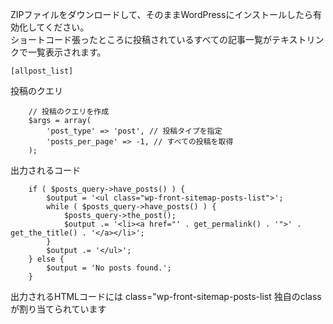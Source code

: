 ZIPファイルをダウンロードして、そのままWordPressにインストールしたら有効化してください。  
ショートコード張ったところに投稿されているすべての記事一覧がテキストリンクで一覧表示されます。  
```
[allpost_list]
```  
投稿のクエリ
```
    // 投稿のクエリを作成
    $args = array(
        'post_type' => 'post', // 投稿タイプを指定
        'posts_per_page' => -1, // すべての投稿を取得
    );
```
出力されるコード
```
    if ( $posts_query->have_posts() ) {
        $output = '<ul class="wp-front-sitemap-posts-list">';
        while ( $posts_query->have_posts() ) {
            $posts_query->the_post();
            $output .= '<li><a href="' . get_permalink() . '">' . get_the_title() . '</a></li>';
        }
        $output .= '</ul>';
    } else {
        $output = 'No posts found.';
    }
```
出力されるHTMLコードには
class="wp-front-sitemap-posts-list
独自のclassが割り当てられています
